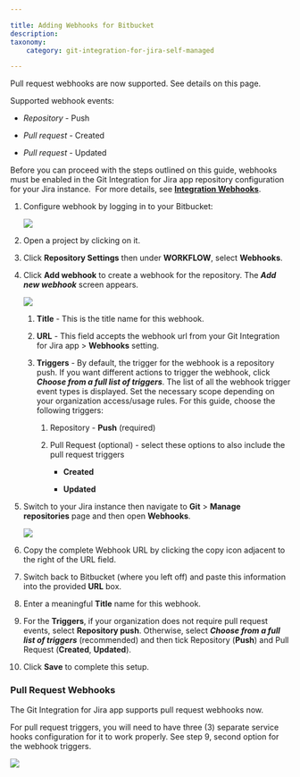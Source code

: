 ```yaml
---

title: Adding Webhooks for Bitbucket
description:
taxonomy:
    category: git-integration-for-jira-self-managed

---
```

Pull request webhooks are now supported. See details on this page.

Supported webhook events:

*   _Repository_ - Push

*   _Pull request -_ Created

*   _Pull request_ - Updated


Before you can proceed with the steps outlined on this guide, webhooks must be enabled in the Git Integration for Jira app repository configuration for your Jira instance.  For more details, see [**Integration Webhooks**](/git-integration-for-jira-self-managed/integration-webhooks/).

1.  Configure webhook by logging in to your Bitbucket:

    ![](https://bigbrassband.atlassian.net/wiki/download/thumbnails/498663799/webhooks-bitbucket-add-shooks(c).png?version=1&modificationDate=1589622081232&cacheVersion=1&api=v2&width=408&height=329)
2.  Open a project by clicking on it.

3.  Click **Repository Settings** then under **WORKFLOW**, select **Webhooks**.

4.  Click **Add webhook** to create a webhook for the repository. The _**Add new webhook**_ screen appears.

    ![](https://bigbrassband.atlassian.net/wiki/download/thumbnails/498663799/webhooks-add-new-whook-bitbucket-dlg(w).png?version=1&modificationDate=1589622080715&cacheVersion=1&api=v2&width=578&height=759)
    1.  **Title** - This is the title name for this webhook.

    2.  **URL** - This field accepts the webhook url from your Git Integration for Jira app > **Webhooks** setting.

    3.  **Triggers** - By default, the trigger for the webhook is a repository push. If you want different actions to trigger the webhook, click _**Choose from a full list of triggers**_. The list of all the webhook trigger event types is displayed.
        Set the necessary scope depending on your organization access/usage rules. For this guide, choose the following triggers:

        1.  Repository - **Push** (required)

        2.  Pull Request (optional) - select these options to also include the pull request triggers

            *   **Created**

            *   **Updated**

5.  Switch to your Jira instance then navigate to **Git** > **Manage repositories** page and then open **Webhooks**.

    ![](https://bigbrassband.atlassian.net/wiki/download/thumbnails/498663799/jira-server-git-webhooks-loc-pointer-list.png?version=1&modificationDate=1589622080453&cacheVersion=1&api=v2&width=646&height=298)
6.  Copy the complete Webhook URL by clicking the copy icon adjacent to the right of the URL field.

7.  Switch back to Bitbucket (where you left off) and paste this information into the provided **URL** box.

8.  Enter a meaningful **Title** name for this webhook.

9.  For the **Triggers**, if your organization does not require pull request events, select **Repository push**. Otherwise, select _**Choose from a full list of triggers**_ (recommended) and then tick Repository (**Push**) and Pull Request (**Created**, **Updated**).

10.  Click **Save** to complete this setup.


### **Pull Request Webhooks**

The Git Integration for Jira app supports pull request webhooks now.

For pull request triggers, you will need to have three (3) separate service hooks configuration for it to work properly. See step 9, second option for the webhook triggers.

![](https://bigbrassband.atlassian.net/wiki/download/thumbnails/498663799/webhooks-bitbucket-sample.png?version=1&modificationDate=1589622080978&cacheVersion=1&api=v2&width=680&height=195)